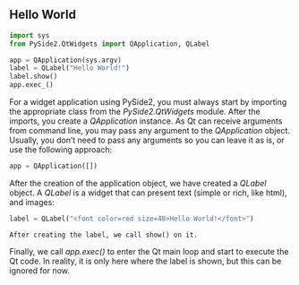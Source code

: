 ## Hello World

```python
import sys
from PySide2.QtWidgets import QApplication, QLabel

app = QApplication(sys.argv)
label = QLabel("Hello World!")
label.show()
app.exec_()
```

For a widget application using PySide2, you must always start by importing the appropriate class from the _PySide2.QtWidgets_ module.
After the imports, you create a _QApplication_ instance. As Qt can receive arguments from command line, you may pass any argument to the _QApplication_ object. 
Usually, you don’t need to pass any arguments so you can leave it as is, or use the following approach:

```python
app = QApplication([])
```

After the creation of the application object, we have created a _QLabel_ object.
A _QLabel_ is a widget that can present text (simple or rich, like html), and images:

```python
label = QLabel("<font color=red size=40>Hello World!</font>")
```
`
After creating the label, we call show() on it. 
`

Finally, we call _app.exec()_ to enter the Qt main loop and start to execute the Qt code.
In reality, it is only here where the label is shown, but this can be ignored for now.